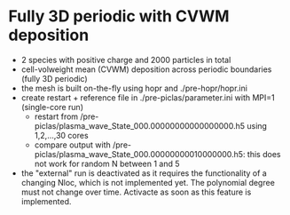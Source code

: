 # Fully 3D periodic with CVWM deposition
- 2 species with positive charge and 2000 particles in total
- cell-volweight mean (CVWM) deposition across periodic boundaries (fully 3D periodic)
- the mesh is built on-the-fly using hopr and ./pre-hopr/hopr.ini
- create restart + reference file in ./pre-piclas/parameter.ini with MPI=1 (single-core run)
  - restart from /pre-piclas/plasma_wave_State_000.00000000000000000.h5 using 1,2,...,30 cores
  - compare output with /pre-piclas/plasma_wave_State_000.00000000010000000.h5: this does not work for random N between 1 and 5
- the "external" run is deactivated as it requires the functionality of a changing Nloc, which is not implemented yet.
  The polynomial degree must not change over time. Activacte as soon as this feature is implemented.
